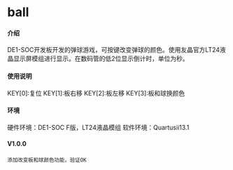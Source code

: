 # ball
#### 介绍
DE1-SOC开发板开发的弹球游戏，可按键改变弹球的颜色。使用友晶官方LT24液晶显示屏模组进行显示。在数码管的低2位显示倒计时，单位为秒。
#### 使用说明
KEY[0]:复位 KEY[1]:板右移 KEY[2]:板左移 KEY[3]:板和球换颜色
#### 环境
硬件环境：DE1-SOC F版，LT24液晶模组
软件环境：Quartusii13.1
#### V1.0.0
	添加改变板和球颜色功能，验证OK